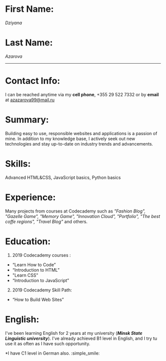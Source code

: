  # First Name: 
 *Dziyana* 
 
 # Last Name: 
 *Azarova*

***************************************

 # Contact Info: 

 I can be reached anytime via my **cell phone**, +355 29 522 7332 or by **email** at azazarova99@mail.ru

 # Summary:

 Building  easy to use, responsible websites and applications is a passion of mine. In addition to my knowledge base, I actively seek out new technologies and stay up-to-date on industry trends and advancements.  

 # Skills:

 Advanced HTML&CSS, JavaScript basics, Python basics

 # Experience:

 Many projects from courses at Codecademy such as *"Fashion Blog", "Gazelle Game", "Memory Game", "Innovation Cloud", "Portfolio", "The best coffe regions", "Travel Blog"* and others.

 # Education:

1. 2019 Codecademy courses :
- “Learn How to Code”
- “Introduction to HTML”
- "Learn CSS"
- “Introduction to JavaScript”

2. 2019 Codecademy Skill Path:
- “How to Build Web Sites”

# English:

I've been learning English for 2 years at my university (***Minsk State Linguistic university***). I've already achieved B1 level in English, and I try tu use it as often as I have such opportunity.

\*I have C1 level in German also. :simple_smile:




